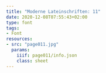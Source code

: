 ```yaml
---
title: "Moderne Lateinschriften: 11"
date: 2020-12-08T07:55:43+02:00
type: font
tags:
- Font
resources:
- src: "page011.jpg"
  params:
    iiif: page011/info.json
    class: sheet
---
```

